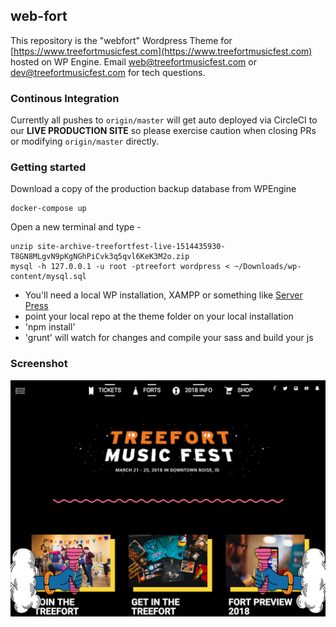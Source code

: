 ## web-fort  

This repository is the "webfort" Wordpress Theme for 
[https://www.treefortmusicfest.com](https://www.treefortmusicfest.com) hosted on WP Engine. Email
[web@treefortmusicfest.com](mailto:web@treefortmusicfest.com) or 
[dev@treefortmusicfest.com](mailto:dev@treefortmusicfest.com) for tech questions.

### Continous Integration

Currently all pushes to `origin/master` will get auto deployed via CircleCI to our **LIVE PRODUCTION 
SITE** so please exercise caution when closing PRs or modifying `origin/master` directly.

### Getting started

Download a copy of the production backup database from WPEngine

```
docker-compose up
```

Open a new terminal and type -
```
unzip site-archive-treefortfest-live-1514435930-T8GN8MLgvN9pKgNGhPiCvk3q5qvl6KeK3M2o.zip
mysql -h 127.0.0.1 -u root -ptreefort wordpress < ~/Downloads/wp-content/mysql.sql
```
- You'll need a local WP installation, XAMPP or something like [Server Press](https://serverpress.com/)
- point your local repo at the theme folder on your local installation
- 'npm install' 
- 'grunt' will watch for changes and compile your sass and build your js

### Screenshot 
![screenshot](screenshot.png)
